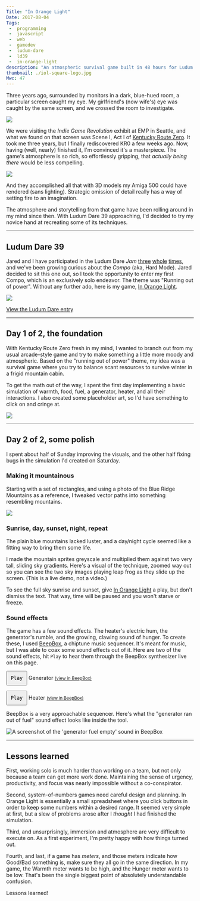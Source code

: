 ```yaml
---
Title: "In Orange Light"
Date: 2017-08-04
Tags:
 -  programming
 -  javascript
 -  web
 -  gamedev
 -  ludum-dare
 -  ld39
 -  in-orange-light
description: "An atmospheric survival game built in 48 hours for Ludum Dare 39."
thumbnail: ./iol-square-logo.jpg
Mwc: 47
---
```


Three years ago, surrounded by monitors in a dark, blue-hued room, a particular screen caught my eye.  My girlfriend's (now wife's) eye was caught by the same screen, and we crossed the room to investigate.

<img src="kr0-emp.jpg">

We were visiting the *Indie Game Revolution* exhibit at EMP in Seattle, and what we found on that screen was Scene I, Act I of [Kentucky Route Zero][kr0].  It took me three years, but I finally rediscovered KR0 a few weeks ago.  Now, having (well, nearly) finished it, I'm convinced it's a masterpiece.  The game's atmosphere is so rich, so effortlessly gripping, that *actually being there* would be less compelling.

<img src="kr0.jpg">

And they accomplished all that with 3D models my Amiga 500 could have rendered (sans lighting).  Strategic omission of detail really has a way of setting fire to an imagination.

The atmosphere and storytelling from that game have been rolling around in my mind since then.  With Ludum Dare 39 approaching, I'd decided to try my novice hand at recreating some of its techniques.

---

## Ludum Dare 39

Jared and I have participated in the Ludum Dare *Jam* [three][ld35] [whole][ld37] [times][ld38], and we've been growing curious about the *Compo* (aka, Hard Mode).  Jared decided to sit this one out, so I took the opportunity to enter my first Compo, which is an exclusively solo endeavor.  The theme was "Running out of power".  Without any further ado, here is my game, [In Orange Light][iol].

<img src="in-orange-light-scenery.jpg">

[View the Ludum Dare entry][ldiol]

---

## Day 1 of 2, the foundation

With Kentucky Route Zero fresh in my mind, I wanted to branch out from my usual arcade-style game and try to make something a little more moody and atmospheric.  Based on the "running out of power" theme, my idea was a survival game where you try to balance scant resources to survive winter in a frigid mountain cabin.

To get the math out of the way, I spent the first day implementing a basic simulation of warmth, food, fuel, a generator, heater, and all their interactions.  I also created some placeholder art, so I'd have something to click on and cringe at.

<img src="placeholder-art.png">

---

## Day 2 of 2, some polish

I spent about half of Sunday improving the visuals, and the other half fixing bugs in the simulation I'd created on Saturday.

### Making it mountainous

Starting with a set of rectangles, and using a photo of the Blue Ridge Mountains as a reference, I tweaked vector paths into something resembling mountains.

<img src="making-mountains.gif">

### Sunrise, day, sunset, night, repeat

The plain blue mountains lacked luster, and a day/night cycle seemed like a fitting way to bring them some life.

<style type="text/css" rel="stylesheet">
#iol-sky-demo > canvas {
    margin: 0 auto;
}
</style>

<figure id="iol-sky-demo"></figure>

I made the mountain sprites greyscale and multiplied them against two very tall, sliding sky gradients.  Here's a visual of the technique, zoomed way out so you can see the two sky images playing leap frog as they slide up the screen. (This is a live demo, not a video.)

To see the full sky sunrise and sunset, give [In Orange Light][iol] a play, but don't dismiss the text.  That way, time will be paused and you won't starve or freeze.

### Sound effects

The game has a few sound effects.  The heater's electric hum, the generator's rumble, and the growing, clawing sound of hunger.  To create these, I used [BeepBox][bbox], a chiptune music sequencer.  It's meant for music, but I was able to coax some sound effects out of it.  Here are two of the sound effects, hit `Play` to hear them through the BeepBox synthesizer live on this page.

<div id="sfx" class="beside">
    <p>
        <button id="generator">Play</button> Generator  <small><a href="http://beepbox.co/#5s7k0l00e00t7m1a7g00j0i1r1w81445111f30222000d11000101c00023000h40000000v20214050o3000b8p1xkNVAWE6CCIdttddsB1xkn3qmrx-GabxL0">(view in BeepBox)</a></small>
    </p>
    <p>
        <button id="heater">Play</button> Heater  <small><a href="http://beepbox.co/#5s7k0l00e00t7m1a7g00j0i1r1w81445111f30222000d11000101c00023000h40000000v20214050o3000bgp1xkNVAWE6CCIdttddsB1xkn3qmrx-GabxL0">(view in BeepBox)</a></small>
    </p>
</div>

BeepBox is a very approachable sequencer.  Here's what the "generator ran out of fuel" sound effect looks like inside the tool.

<img src="generator-off.png" alt="A screenshot of the 'generator fuel empty' sound in BeepBox">

<style>
    #sfx button {
        padding: 10px;
        text-align: center;
        font-family: monospace;
    }
</style>

<script src="beepbox_synth.js"></script>
<script>
    var generator = new beepbox.Synth("5s7k0l00e00t7m1a7g00j0i1r1w81445111f30222000d11000101c00023000h40000000v20214050o3000b8p1xkNVAWE6CCIdttddsB1xkn3qmrx-GabxL0");
    var heater = new beepbox.Synth("5s7k0l00e00t7m1a7g00j0i1r1w81445111f30222000d11000101c00023000h40000000v20214050o3000bgp1xkNVAWE6CCIdttddsB1xkn3qmrx-GabxL0");

    var genEl = document.querySelector('#generator');
    var heatEl = document.querySelector('#heater');

    genEl.addEventListener('click', function () {
        if (generator.playing) {
            genEl.classList.remove('on');
            genEl.textContent = 'Play ';
            generator.pause();
        }
        else {
            genEl.classList.add('on');
            genEl.textContent = 'Pause';
            generator.play();
        }
    });
    heatEl.addEventListener('click', function () {
        if (heater.playing) {
            heatEl.classList.remove('on');
            heatEl.textContent = 'Play ';
            heater.pause();
        }
        else {
            heatEl.classList.add('on');
            heatEl.textContent = 'Pause';
            heater.play();
        }
    });
</script>

---

## Lessons learned

First, working solo is much harder than working on a team, but not only because a team can get more work done.  Maintaining the sense of urgency, productivity, and focus was nearly impossible without a co-conspirator.

Second, system-of-numbers games need careful design and planning.  In Orange Light is essentially a small spreadsheet where you click buttons in order to keep some numbers within a desired range.  It seemed very simple at first, but a slew of problems arose after I *thought* I had finished the simulation.

Third, and unsurprisingly, immersion and atmosphere are very difficult to execute on.  As a first experiment, I'm pretty happy with how things turned out.

Fourth, and last, if a game has *meters*, and those meters indicate how Good/Bad something is, make sure they all go in the same direction.  In my game, the Warmth meter wants to be high, and the Hunger meter wants to be low.  That's been the single biggest point of absolutely understandable confusion.

Lessons learned!

<!-- IOL sky demo -->
<script src="https://cdnjs.cloudflare.com/ajax/libs/lodash.js/4.17.4/lodash.min.js"></script>
<script src="https://cdnjs.cloudflare.com/ajax/libs/phaser-ce/2.8.2/phaser.min.js"></script>
<script src="https://cdnjs.cloudflare.com/ajax/libs/es6-promise/4.1.1/es6-promise.min.js"></script>
<script src="https://cdnjs.cloudflare.com/ajax/libs/fetch/2.0.3/fetch.min.js"></script>
<script src="lib/phaser-state-transition-plugin.min.js"></script>
<script src="js/config.js"></script>
<script src="js/sim.js"></script>
<script src="js/states/boot.js"></script>
<script src="js/states/preload.js"></script>
<script src="js/states/menu.js"></script>
<script src="js/states/play.js"></script>
<script src="js/game.js"></script>
<script src="js/main.js"></script>
<!-- /IOL sky demo -->

<img hidden src="images/big/loading-bar.png">
<img hidden src="images/sky.png">
<img hidden src="images/mountain.png">
<img hidden src="images/mountain1.png">
<img hidden src="images/mountain2.png">
<img hidden src="images/mountain3.png">
<img hidden src="images/mountain4.png">
<img hidden src="iol-square-logo.jpg">

[kr0]: http://kentuckyroutezero.com/
[iol]: http://scripta.co/in-orange-light/
[ldiol]: https://ldjam.com/events/ludum-dare/39/in-orange-light
[jared]: https://twitter.com/caramelcode
[ld35]: http://ludumdare.com/compo/ludum-dare-35/?action=preview&uid=91554
[ld37]: http://ludumdare.com/compo/ludum-dare-37/?action=preview&uid=91554
[ld38]: https://ldjam.com/events/ludum-dare/38/pity-about-earth
[bbox]: http://beepbox.co
